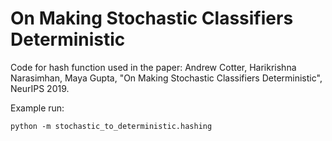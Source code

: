 # On Making Stochastic Classifiers Deterministic

Code for hash function used in the paper:
Andrew Cotter, Harikrishna Narasimhan, Maya Gupta, "On Making Stochastic Classifiers Deterministic", NeurIPS 2019. 

Example run:
```shell
python -m stochastic_to_deterministic.hashing
```
